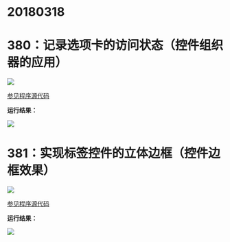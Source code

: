 # 20180318

# 380：记录选项卡的访问状态（控件组织器的应用）

<img src="http://image.renkaigis.com/keepcoding/2018031801.png">

<a href="https://github.com/renkaigis/KeepCoding/tree/master/2018/03/18" target="_blank">参见程序源代码</a>

**运行结果：**

<img src="http://image.renkaigis.com/keepcoding/2018031802.png">

# 381：实现标签控件的立体边框（控件边框效果）

<img src="http://image.renkaigis.com/keepcoding/2018031803.png">

<a href="https://github.com/renkaigis/KeepCoding/tree/master/2018/03/18" target="_blank">参见程序源代码</a>

**运行结果：**

<img src="http://image.renkaigis.com/keepcoding/2018031804.png">

